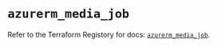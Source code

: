 # `azurerm_media_job`

Refer to the Terraform Registory for docs: [`azurerm_media_job`](https://registry.terraform.io/providers/hashicorp/azurerm/3.80.0/docs/resources/media_job).
